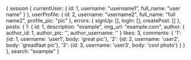 {
  session {
    currentUser: {
      id: 1,
      username: "username1",
      full_name: "user name"
    }
  },
  userProfile: {
    id: 2,
    username: "username2",
    full_name: "full name2",
    profile_pic: "pic"
  },
  errors: {
    signUp: [],
    logIn: [],
    createPost: []
  },
  posts: {
    1: {
      id: 1,
      description: "example",
      img_url: "example.com",
      author: {
        author_id: 1,
        author_pic: '',
        author_username: ''
      }
      likes: 3,
      comments: {
        '1': {id: 1, username: 'user1', body: 'great pic'},
        '2': {id: 2, username: 'user2', body: 'greadfaat pic'},
        '3': {id: 3, username: 'user3', body: 'cool photo'}
      }
    }
  },
  search: "example"
}
